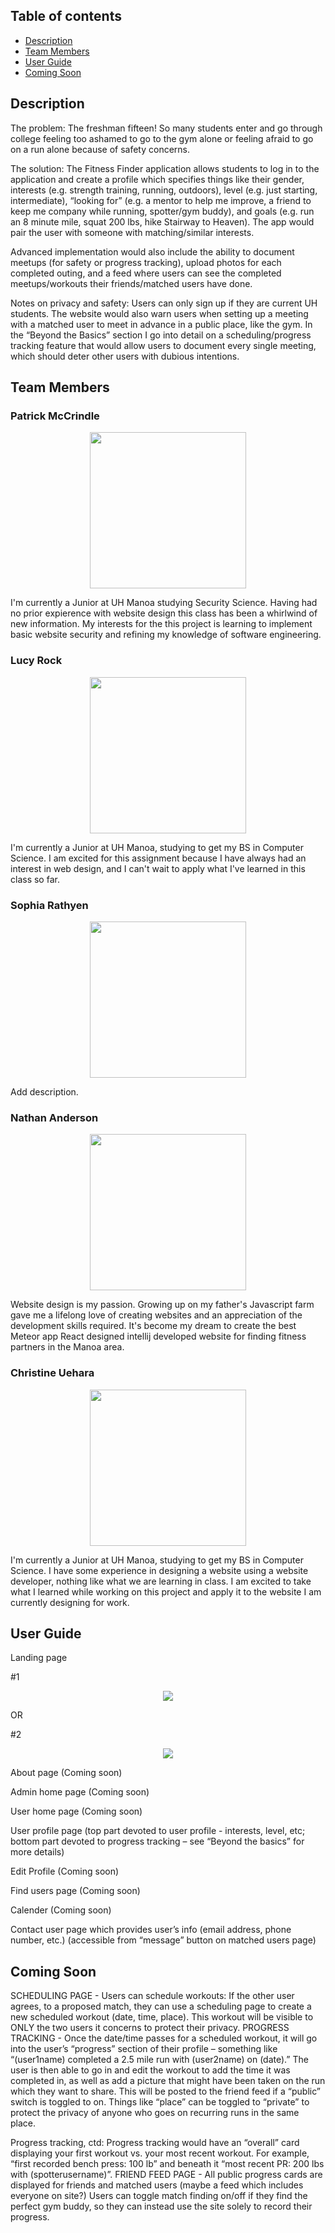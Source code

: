## Table of contents

* [Description](#description)
* [Team Members](#team-members)
* [User Guide](#user-guide)
* [Coming Soon](#coming-soon)

## Description

The problem: The freshman fifteen! So many students enter and go through college feeling too ashamed to go to the gym alone or feeling afraid to go on a run alone because of safety concerns.

The solution: The Fitness Finder application allows students to log in to the application and create a profile which specifies things like their gender, interests (e.g. strength training, running, outdoors), level (e.g. just starting, intermediate), “looking for” (e.g. a mentor to help me improve, a friend to keep me company while running, spotter/gym buddy), and goals (e.g. run an 8 minute mile, squat 200 lbs, hike Stairway to Heaven). The app would pair the user with someone with matching/similar interests.

Advanced implementation would also include the ability to document meetups (for safety or progress tracking), upload photos for each completed outing, and a feed where users can see the completed meetups/workouts their friends/matched users have done.

Notes on privacy and safety: Users can only sign up if they are current UH students. The website would also warn users when setting up a meeting with a matched user to meet in advance in a public place, like the gym. In the “Beyond the Basics” section I go into detail on a scheduling/progress tracking feature that would allow users to document every single meeting, which should deter other users with dubious intentions.


## Team Members
### Patrick McCrindle
<p align="center"><img src="./images/patrick.jpg" height="250" width="250"></p>
I'm currently a Junior at UH Manoa studying Security Science. Having had no prior expierence with website design this class has been a whirlwind of new information. My interests for the this project is learning to implement basic website security and refining my knowledge of software engineering.

### Lucy Rock
<p align="center"><img src="./images/lucy.jpg" height="250" width="250"></p>
I'm currently a Junior at UH Manoa, studying to get my BS in Computer Science. I am excited for this assignment because I have always had an interest in web design, and I can't wait to apply what I've learned in this class so far.

### Sophia Rathyen
<p align="center"><img src="./images/sophia.png" height="250" width="250"></p>
Add description.

### Nathan Anderson
<p align="center"><img src="./images/Nathan.png" height="250" width="250"></p>
Website design is my passion. Growing up on my father's Javascript farm gave me a lifelong love of creating websites and an appreciation of the development skills required. It's become my dream to create the best Meteor app React designed intellij developed website for finding fitness partners in the Manoa area.

### Christine Uehara
<p align="center"><img src="./images/cyueharaProfilePic.JPG" height="250" width="250"></p>
I'm currently a Junior at UH Manoa, studying to get my BS in Computer Science. I have some experience in designing a website using a website developer, nothing like what we are learning in class. I am excited to take what I learned while working on this project and apply it to the website I am currently designing for work. 

## User Guide

Landing page 

#1 
<p align="center"><img src="./images/landing_1.png"></p>

OR

#2
<p align="center"><img src="./images/landing_2.png"></p>

About page (Coming soon)


Admin home page (Coming soon)


User home page (Coming soon)


User profile page (top part devoted to user profile - interests, level, etc; bottom part devoted to progress tracking – see “Beyond the basics” for more details)


Edit Profile (Coming soon)


Find users page (Coming soon)


Calender (Coming soon)


Contact user page which provides user’s info (email address, phone number, etc.) (accessible from “message” button on matched users page)


## Coming Soon

SCHEDULING PAGE - Users can schedule workouts: If the other user agrees, to a proposed match, they can use a scheduling page to create a new scheduled workout (date, time, place). This workout will be visible to ONLY the two users it concerns to protect their privacy.
PROGRESS TRACKING - Once the date/time passes for a scheduled workout, it will go into the user’s “progress” section of their profile – something like “(user1name) completed a 2.5 mile run with (user2name) on (date).” The user is then able to go in and edit the workout to add the time it was completed in, as well as add a picture that might have been taken on the run which they want to share. This will be posted to the friend feed if a “public” switch is toggled to on. Things like “place” can be toggled to “private” to protect the privacy of anyone who goes on recurring runs in the same place.

Progress tracking, ctd: Progress tracking would have an “overall” card displaying your first workout vs. your most recent workout. For example, “first recorded bench press: 100 lb” and beneath it “most recent PR: 200 lbs with (spotterusername)”.
FRIEND FEED PAGE - All public progress cards are displayed for friends and matched users (maybe a feed which includes everyone on site?)
Users can toggle match finding on/off if they find the perfect gym buddy, so they can instead use the site solely to record their progress.

